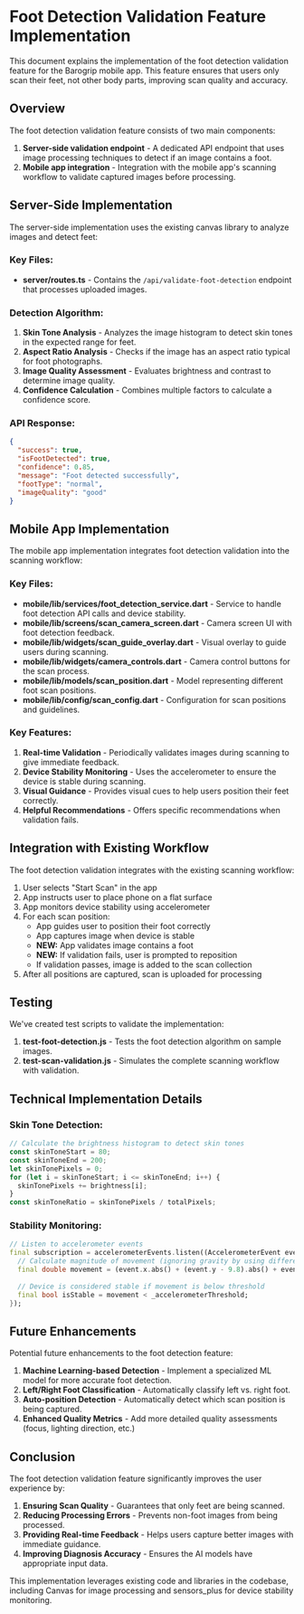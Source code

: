 # Foot Detection Validation Feature Implementation

This document explains the implementation of the foot detection validation feature for the Barogrip mobile app. This feature ensures that users only scan their feet, not other body parts, improving scan quality and accuracy.

## Overview

The foot detection validation feature consists of two main components:

1. **Server-side validation endpoint** - A dedicated API endpoint that uses image processing techniques to detect if an image contains a foot.
2. **Mobile app integration** - Integration with the mobile app's scanning workflow to validate captured images before processing.

## Server-Side Implementation

The server-side implementation uses the existing canvas library to analyze images and detect feet:

### Key Files:
- **server/routes.ts** - Contains the `/api/validate-foot-detection` endpoint that processes uploaded images.

### Detection Algorithm:

1. **Skin Tone Analysis** - Analyzes the image histogram to detect skin tones in the expected range for feet.
2. **Aspect Ratio Analysis** - Checks if the image has an aspect ratio typical for foot photographs.
3. **Image Quality Assessment** - Evaluates brightness and contrast to determine image quality.
4. **Confidence Calculation** - Combines multiple factors to calculate a confidence score.

### API Response:

```json
{
  "success": true,
  "isFootDetected": true,
  "confidence": 0.85,
  "message": "Foot detected successfully",
  "footType": "normal",
  "imageQuality": "good"
}
```

## Mobile App Implementation

The mobile app implementation integrates foot detection validation into the scanning workflow:

### Key Files:
- **mobile/lib/services/foot_detection_service.dart** - Service to handle foot detection API calls and device stability.
- **mobile/lib/screens/scan_camera_screen.dart** - Camera screen UI with foot detection feedback.
- **mobile/lib/widgets/scan_guide_overlay.dart** - Visual overlay to guide users during scanning.
- **mobile/lib/widgets/camera_controls.dart** - Camera control buttons for the scan process.
- **mobile/lib/models/scan_position.dart** - Model representing different foot scan positions.
- **mobile/lib/config/scan_config.dart** - Configuration for scan positions and guidelines.

### Key Features:

1. **Real-time Validation** - Periodically validates images during scanning to give immediate feedback.
2. **Device Stability Monitoring** - Uses the accelerometer to ensure the device is stable during scanning.
3. **Visual Guidance** - Provides visual cues to help users position their feet correctly.
4. **Helpful Recommendations** - Offers specific recommendations when validation fails.

## Integration with Existing Workflow

The foot detection validation integrates with the existing scanning workflow:

1. User selects "Start Scan" in the app
2. App instructs user to place phone on a flat surface
3. App monitors device stability using accelerometer
4. For each scan position:
   - App guides user to position their foot correctly
   - App captures image when device is stable
   - **NEW:** App validates image contains a foot
   - **NEW:** If validation fails, user is prompted to reposition
   - If validation passes, image is added to the scan collection
5. After all positions are captured, scan is uploaded for processing

## Testing

We've created test scripts to validate the implementation:

1. **test-foot-detection.js** - Tests the foot detection algorithm on sample images.
2. **test-scan-validation.js** - Simulates the complete scanning workflow with validation.

## Technical Implementation Details

### Skin Tone Detection:

```javascript
// Calculate the brightness histogram to detect skin tones
const skinToneStart = 80;
const skinToneEnd = 200;
let skinTonePixels = 0;
for (let i = skinToneStart; i <= skinToneEnd; i++) {
  skinTonePixels += brightness[i];
}
const skinToneRatio = skinTonePixels / totalPixels;
```

### Stability Monitoring:

```dart
// Listen to accelerometer events
final subscription = accelerometerEvents.listen((AccelerometerEvent event) {
  // Calculate magnitude of movement (ignoring gravity by using difference from 9.8)
  final double movement = (event.x.abs() + (event.y - 9.8).abs() + event.z.abs()) / 3;
  
  // Device is considered stable if movement is below threshold
  final bool isStable = movement < _accelerometerThreshold;
});
```

## Future Enhancements

Potential future enhancements to the foot detection feature:

1. **Machine Learning-based Detection** - Implement a specialized ML model for more accurate foot detection.
2. **Left/Right Foot Classification** - Automatically classify left vs. right foot.
3. **Auto-position Detection** - Automatically detect which scan position is being captured.
4. **Enhanced Quality Metrics** - Add more detailed quality assessments (focus, lighting direction, etc.)

## Conclusion

The foot detection validation feature significantly improves the user experience by:

1. **Ensuring Scan Quality** - Guarantees that only feet are being scanned.
2. **Reducing Processing Errors** - Prevents non-foot images from being processed.
3. **Providing Real-time Feedback** - Helps users capture better images with immediate guidance.
4. **Improving Diagnosis Accuracy** - Ensures the AI models have appropriate input data.

This implementation leverages existing code and libraries in the codebase, including Canvas for image processing and sensors_plus for device stability monitoring.